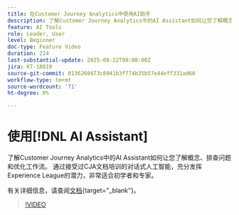 ```yaml
---
title: 在Customer Journey Analytics中使用AI助手
description: 了解Customer Journey Analytics中的AI Assistant如何让您了解概念、排查问题和优化工作流。
feature: AI Tools
role: Leader, User
level: Beginner
doc-type: Feature Video
duration: 214
last-substantial-update: 2025-08-22T00:00:00Z
jira: KT-18819
source-git-commit: 0136260473c8941b3f774b35b57e44eff331ad60
workflow-type: tm+mt
source-wordcount: '71'
ht-degree: 0%

---
```


# 使用[!DNL AI Assistant]

了解Customer Journey Analytics中的AI Assistant如何让您了解概念、排查问题和优化工作流。 通过接受过CJA文档培训的对话式人工智能，充分发挥Experience League的潜力，非常适合初学者和专家。

有关详细信息，请查阅[文档](https://experienceleague.adobe.com/en/docs/analytics-platform/using/cja-overview/cja-b2c-overview/ai-assistant){target="_blank"}。

>[!VIDEO](https://video.tv.adobe.com/v/3471136/?learn=on)
